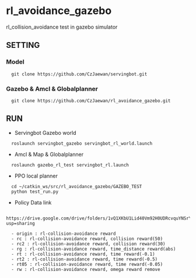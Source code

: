 # rl_avoidance_gazebo
rl_collision_avoidance test in gazebo simulator 

## SETTING
### Model
```
  git clone https://github.com/CzJaewan/servingbot.git
```
### Gazebo & Amcl & Globalplanner
```
  git clone https://github.com/CzJaewan/rl_avoidance_gazebo.git
```
## RUN
- Servingbot Gazebo world
```
  roslaunch servingbot_gazebo servingbot_rl_world.launch
``` 
- Amcl & Map & Globalplanner
```
  roslaunch gazebo_rl_test servingbot_rl.launch 
```
- PPO local planner
```
  cd ~/catkin_ws/src/rl_avoidance_gazebo/GAZEBO_TEST
  python test_run.py
```
- Policy Data link
```
  https://drive.google.com/drive/folders/1vQ1XKbU1Lid40Vm92H0UDRcvquYNSrYi?usp=sharing

  - origin : rl-collision-avoidance reward
  - rc : rl-collision-avoidance reward, collision reward(50)
  - rc2 : rl-collision-avoidance reward, collision reward(30)
  - rg : rl-collision-avoidance reward, time_distance reward(abs)
  - rt : rl-collision-avoidance reward, time reward(-0.1)
  - rt2 : rl-collision-avoidance reward, time reward(-0.5)
  - rt05 : rl-collision-avoidance reward, time reward(-0.05)
  - rw : rl-collision-avoidance reward, omega reward remove
```  
  
